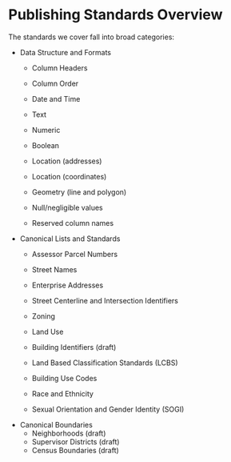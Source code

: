 # Publishing Standards Overview

The standards we cover fall into broad categories:

* Data Structure and Formats
  * Column Headers
  * Column Order
  * Date and Time
  * Text
  * Numeric
  * Boolean
  * Location \(addresses\)
  * Location \(coordinates\)
  * Geometry \(line and polygon\)

  * Null/negligible values
  * Reserved column names
* Canonical Lists and Standards
  * Assessor Parcel Numbers
  * Street Names
  * Enterprise Addresses
  * Street Centerline and Intersection Identifiers
  * Zoning
  * Land Use
  * Building Identifiers \(draft\)
  * Land Based Classification Standards \(LCBS\)
  * Building Use Codes
  * Race and Ethnicity

  * Sexual Orientation and Gender Identity \(SOGI\)
* Canonical Boundaries
  * Neighborhoods \(draft\)
  * Supervisor Districts \(draft\)
  * Census Boundaries \(draft\)




